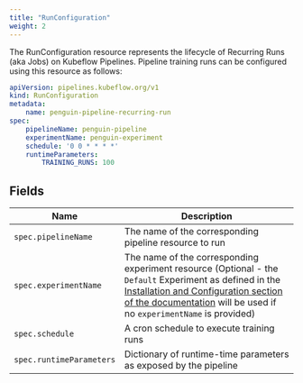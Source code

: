 ```yaml
---
title: "RunConfiguration"
weight: 2
---
```


The RunConfiguration resource represents the lifecycle of Recurring Runs (aka Jobs) on Kubeflow Pipelines.
Pipeline training runs can be configured using this resource as follows:

```yaml
apiVersion: pipelines.kubeflow.org/v1
kind: RunConfiguration
metadata:
    name: penguin-pipeline-recurring-run
spec:
    pipelineName: penguin-pipeline
    experimentName: penguin-experiment
    schedule: '0 0 * * * *'
    runtimeParameters:
        TRAINING_RUNS: 100
```

## Fields

| Name | Description |
| --- | --- |
| `spec.pipelineName` | The name of the corresponding pipeline resource to run |
| `spec.experimentName` | The name of the corresponding experiment resource (Optional - the `Default` Experiment as defined in the [Installation and Configuration section of the documentation](README.md#configuration) will be used if no `experimentName` is provided) |
| `spec.schedule` | A cron schedule to execute training runs |
| `spec.runtimeParameters` | Dictionary of runtime-time parameters as exposed by the pipeline |
